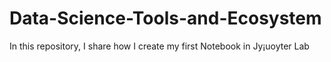 # Data-Science-Tools-and-Ecosystem
In this repository, I share how I create my first Notebook in Jy¡uoyter Lab
